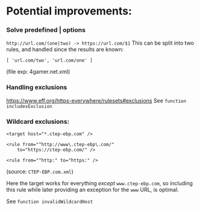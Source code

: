 # Potential improvements:

 
### Solve predefined | options
`http://url.com/(one|two) -> https://url.com/$1`
This can be split into two rules, and handled since the results are known:

`[ 'url.com/two', 'url.com/one' ]`

(file exp: 4gamer.net.xml)


### Handling exclusions
https://www.eff.org/https-everywhere/rulesets#exclusions
See `function includesExclusion`


### Wildcard exclusions:
```
<target host="*.ctep-ebp.com" />

<rule from="^http://www\.ctep-ebp\.com/" 
    to="https://ctep-ebp.com/" />

<rule from="^http:" to="https:" />
```
(source: `CTEP-EBP.com.xml`)

Here the target works for everything _except_ `www.ctep-ebp.com`, so including this rule while later providing an exception for the `www` URL, is optimal.

See `function invalidWildcardHost`